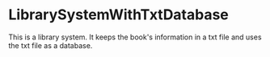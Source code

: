 # LibrarySystemWithTxtDatabase
This is a library system. It keeps the book's information in a txt file and uses the txt file as a database.
